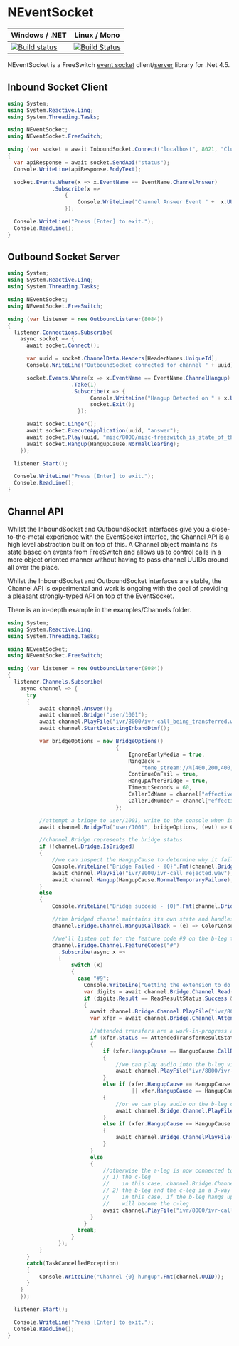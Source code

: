 NEventSocket
============

| Windows / .NET | Linux / Mono
| --- | ---
| [![Build status](https://ci.appveyor.com/api/projects/status/0d28m5hxdd55243q/branch/master?svg=true)](https://ci.appveyor.com/project/danbarua/neventsocket/branch/master)| [![Build Status](https://travis-ci.org/danbarua/NEventSocket.svg?branch=master)](https://travis-ci.org/danbarua/NEventSocket)

NEventSocket is a FreeSwitch [event socket](https://freeswitch.org/confluence/display/FREESWITCH/mod_event_socket) client/[server](https://freeswitch.org/confluence/display/FREESWITCH/Event+Socket+Outbound) library for .Net 4.5.

Inbound Socket Client
--------------
```csharp
using System;
using System.Reactive.Linq;
using System.Threading.Tasks;

using NEventSocket;
using NEventSocket.FreeSwitch;

using (var socket = await InboundSocket.Connect("localhost", 8021, "ClueCon"))
{
  var apiResponse = await socket.SendApi("status");
  Console.WriteLine(apiResponse.BodyText);

  socket.Events.Where(x => x.EventName == EventName.ChannelAnswer)
              .Subscribe(x =>
                  {
                      Console.WriteLine("Channel Answer Event " +  x.UUID);
                  });

  Console.WriteLine("Press [Enter] to exit.");
  Console.ReadLine();
}
```

Outbound Socket Server
---------------

```csharp
using System;
using System.Reactive.Linq;
using System.Threading.Tasks;

using NEventSocket;
using NEventSocket.FreeSwitch;

using (var listener = new OutboundListener(8084))
{
  listener.Connections.Subscribe(
    async socket => {
      await socket.Connect();

      var uuid = socket.ChannelData.Headers[HeaderNames.UniqueId];
      Console.WriteLine("OutboundSocket connected for channel " + uuid);

      socket.Events.Where(x => x.EventName == EventName.ChannelHangup)
                    .Take(1)
                    .Subscribe(x => {
                          Console.WriteLine("Hangup Detected on " + x.UUID);
                          socket.Exit();
                      });

      await socket.Linger();
      await socket.ExecuteApplication(uuid, "answer");
      await socket.Play(uuid, "misc/8000/misc-freeswitch_is_state_of_the_art.wav");
      await socket.Hangup(HangupCause.NormalClearing);
    });

  listener.Start();

  Console.WriteLine("Press [Enter] to exit.");
  Console.ReadLine();
}
```

Channel API
---------------
Whilst the InboundSocket and OutboundSocket interfaces give you a close-to-the-metal experience with the EventSocket interfce, the Channel API is a high level abstraction built on top of this. A Channel object maintains its state based on events from FreeSwitch and allows us to control calls in a more object oriented manner without having to pass channel UUIDs around all over the place.

Whilst the InboundSocket and OutboundSocket interfaces are stable, the Channel API is experimental and work is ongoing with the goal of providing a pleasant strongly-typed API on top of the EventSocket.

There is an in-depth example in the examples/Channels folder.

```csharp
using System;
using System.Reactive.Linq;
using System.Threading.Tasks;

using NEventSocket;
using NEventSocket.FreeSwitch;

using (var listener = new OutboundListener(8084))
{
  listener.Channels.Subscribe(
    async channel => {
      try
      {
          await channel.Answer();
          await channel.Bridge("user/1001");
          await channel.PlayFile("ivr/8000/ivr-call_being_transferred.wav");
          await channel.StartDetectingInbandDtmf();

          var bridgeOptions = new BridgeOptions()
                                  {
                                      IgnoreEarlyMedia = true,
                                      RingBack =
                                          "tone_stream://%(400,200,400,450);%(400,2000,400,450);loops=-1",
                                      ContinueOnFail = true,
                                      HangupAfterBridge = true,
                                      TimeoutSeconds = 60,
                                      CallerIdName = channel["effective_caller_id_name"], //can get variables from a channel using the indexer
                                      CallerIdNumber = channel["effective_caller_id_number"],
                                  };

          //attempt a bridge to user/1001, write to the console when it starts ringing
          await channel.BridgeTo("user/1001", bridgeOptions, (evt) => Console.WriteLine("B-Leg is ringing..."))

          //channel.Bridge represents the bridge status
          if (!channel.Bridge.IsBridged)
          {
              //we can inspect the HangupCause to determine why it failed
              Console.WriteLine("Bridge Failed - {0}".Fmt(channel.Bridge.HangupCause));
              await channel.PlayFile("ivr/8000/ivr-call_rejected.wav");
              await channel.Hangup(HangupCause.NormalTemporaryFailure);
          }
          else
          {
              Console.WriteLine("Bridge success - {0}".Fmt(channel.Bridge.ResponseText));

              //the bridged channel maintains its own state and handles a subset of full Channel operations
              channel.Bridge.Channel.HangupCallBack = (e) => ColorConsole.WriteLine("Hangup Detected on B-Leg {0} {1}".Fmt(e.Headers[HeaderNames.CallerUniqueId], e.Headers[HeaderNames.HangupCause]));

              //we'll listen out for the feature code #9 on the b-leg to do an attended transfer
              channel.Bridge.Channel.FeatureCodes("#")
                .Subscribe(async x =>
                {
                    switch (x)
                    {
                      case "#9":
                        Console.WriteLine("Getting the extension to do an attended transfer to...");
                        var digits = await channel.Bridge.Channel.Read(new ReadOptions { MinDigits = 3, MaxDigits = 4, Prompt = "tone_stream://%(10000,0,350,440)", TimeoutMs = 30000, Terminators = "#" });
                        if (digits.Result == ReadResultStatus.Success && digits.Digits.Length == 4)
                        {
                          await channel.Bridge.Channel.PlayFile("ivr/8000/ivr-please_hold_while_party_contacted.wav");
                          var xfer = await channel.Bridge.Channel.AttendedTransfer("user/{0}".Fmt(digits));

                          //attended transfers are a work-in-progress at the moment
                          if (xfer.Status == AttendedTransferResultStatus.Failed)
                          {
                              if (xfer.HangupCause == HangupCause.CallRejected)
                              {
                                  //we can play audio into the b-leg via the a-leg channel
                                  await channel.PlayFile("ivr/8000/ivr-call-rejected.wav", Leg.BLeg);
                              }
                              else if (xfer.HangupCause == HangupCause.NoUserResponse
                                       || xfer.HangupCause == HangupCause.NoAnswer)
                              {
                                  //or we can play audio on the b-leg channel object
                                  await channel.Bridge.Channel.PlayFile("ivr/8000/ivr-no_user_response.wav");
                              }
                              else if (xfer.HangupCause == HangupCause.UserBusy)
                              {
                                  await channel.Bridge.ChannelPlayFile("ivr/8000/ivr-user_busy.wav");
                              }
                          }
                          else
                          {
                              //otherwise the a-leg is now connected to either
                              // 1) the c-leg
                              //    in this case, channel.Bridge.Channel is now the c-leg channel
                              // 2) the b-leg and the c-leg in a 3-way chat
                              //    in this case, if the b-leg hangs up, then channel.Bridge.Channel
                              //    will become the c-leg
                              await channel.PlayFile("ivr/8000/ivr-call_being_transferred.wav", Leg.ALeg);
                          }
                        }
                      break;
                    }
                });
          }
      }
      catch(TaskCancelledException)
      {
          Console.WriteLine("Channel {0} hungup".Fmt(channel.UUID));
      }
    }
    });

  listener.Start();

  Console.WriteLine("Press [Enter] to exit.");
  Console.ReadLine();
}
```
